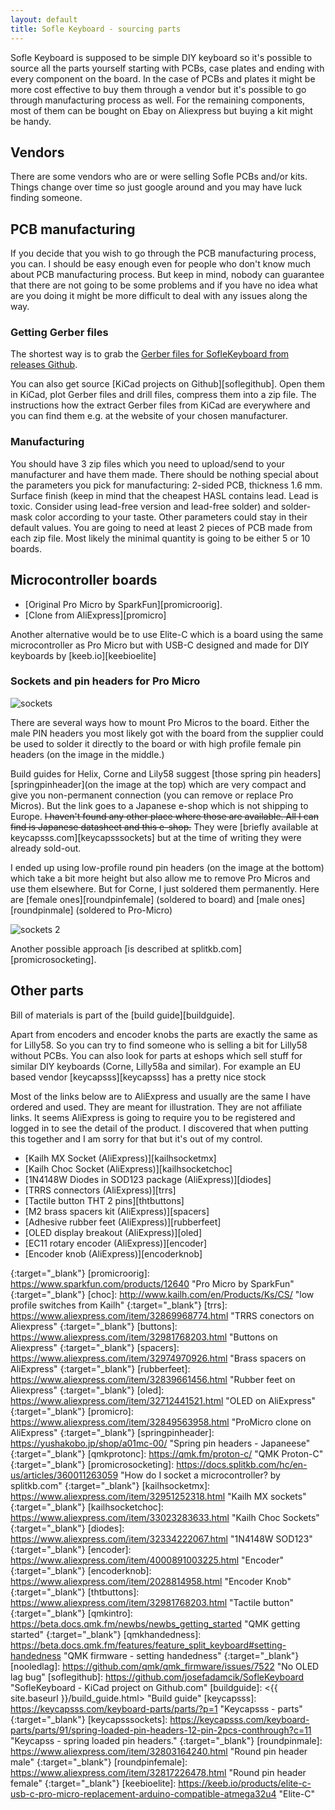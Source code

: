 ```yaml
---
layout: default
title: Sofle Keyboard - sourcing parts
---
```


Sofle Keyboard is supposed to be simple DIY keyboard so it's possible to source all the parts yourself starting with PCBs, case plates and ending with every component on the board. In the case of PCBs and plates it might be more cost effective to buy them through a vendor but it's possible to go through manufacturing process as well. For the remaining components, most of them can be bought on Ebay on Aliexpress but buying a kit might be handy.

## Vendors

There are some vendors who are or were selling Sofle PCBs and/or kits. Things change over time so just google around and you may have luck finding someone.

## PCB manufacturing

If you decide that you wish to go through the PCB manufacturing process, you can. I should be easy enough even for people who don't know much about PCB manufacturing process. But keep in mind, nobody can guarantee that there are not going to be some problems and if you have no idea what are you doing it might be more difficult to deal with any issues along the way. 

### Getting Gerber files

The shortest way is to grab the [Gerber files for SofleKeyboard from releases Github][soflegerber].

You can also get source [KiCad projects on Github][soflegithub]. Open them in KiCad, plot Gerber files and drill files, compress them into a zip file. The instructions how the extract Gerber files from KiCad are everywhere and you can find them e.g. at the website of your chosen manufacturer. 

### Manufacturing

You should have 3 zip files which you need to upload/send to your manufacturer and have them made. There should be nothing special about the parameters you pick for manufacturing: 2-sided PCB, thickness 1.6 mm. Surface finish (keep in mind that the cheapest HASL contains lead. Lead is toxic. Consider using lead-free version and lead-free solder) and solder-mask color according to your taste. Other parameters could stay in their default values. You are going to need at least 2 pieces of PCB made from each zip file. Most likely the minimal quantity is going to be either 5 or 10 boards.


## Microcontroller boards

- [Original Pro Micro by SparkFun][promicroorig]. 
- [Clone from AliExpress][promicro]

Another alternative would be to use Elite-C which is a board using the same microcontroller as Pro Micro but with USB-C designed and made for DIY keyboards by [keeb.io][keebioelite]

### Sockets and pin headers for Pro Micro 

![sockets](images/socketing.jpg)

There are several ways how to mount Pro Micros to the board. Either the male PIN headers you most likely got with the board from the supplier could be used to solder it directly to the board or with high profile female pin headers (on the image in the middle.)

Build guides for Helix, Corne and Lily58 suggest [those spring pin headers][springpinheader](on the image at the top) which are very compact and give you non-permanent connection (you can remove or replace Pro Micros). But the link goes to a Japanese e-shop which is not shipping to Europe. ~~I haven't found any other place where those are available. All I can find is Japanese datasheet and this e-shop.~~ They were [briefly available at keycapsss.com][keycapsssockets] but at the time of writing they were already sold-out.

I ended up using low-profile round pin headers (on the image at the bottom) which take a bit more height but also allow me to remove Pro Micros and use them elsewhere. But for Corne, I just soldered them permanently. Here are [female ones][roundpinfemale] (soldered to board) and [male ones][roundpinmale] (soldered to Pro-Micro)

![sockets 2](images/socketing2.jpg)

Another possible approach [is described at splitkb.com][promicrosocketing].

## Other parts

Bill of materials is part of the [build guide][buildguide].

Apart from encoders and encoder knobs the parts are exactly the same as for Lilly58. So you can try to find someone who is selling a bit for Lilly58 without PCBs. You can also look for parts at eshops which sell stuff for similar DIY keyboards (Corne, Lilly58a and similar). For example an EU based vendor [keycapsss][keycapsss] has a pretty nice stock

Most of the links below are to AliExpress and usually are the same I have ordered and used. They are meant for illustration. They are not affiliate links. It seems AliExpress is going to require you to be registered and logged in to see the detail of the product. I discovered that when putting this together and I am sorry for that but it's out of my control. 

- [Kailh MX Socket (AliExpress)][kailhsocketmx] 
- [Kailh Choc Socket (AliExpress)][kailhsocketchoc]
- [1N4148W Diodes in SOD123 package (AliExpress)][diodes]
- [TRRS connectors (AliExpress)][trrs]
- [Tactile button THT 2 pins][thtbuttons]
- [M2 brass spacers kit (AliExpress)][spacers] 
- [Adhesive rubber feet (AliExpress)][rubberfeet]
- [OLED display breakout (AliExpress)][oled]
- [EC11 rotary encoder (AliExpress)][encoder]
- [Encoder knob (AliExpress)][encoderknob]

[soflegerber]: https://github.com/josefadamcik/SofleKeyboard/releases "SofleKeyboard - gerber files"
[zilentsv2]: https://zealpc.net/products/zilents "Zilent V2 silent taktile switches by ZealPC"
{:target="_blank"}
[promicroorig]: https://www.sparkfun.com/products/12640 "Pro Micro by SparkFun"
{:target="_blank"}
[choc]: http://www.kailh.com/en/Products/Ks/CS/ "low profile switches from Kailh"
{:target="_blank"}
[trrs]: <https://www.aliexpress.com/item/32869968774.html> "TRRS conectors on Aliexpress"
{:target="_blank"}
[buttons]: <https://www.aliexpress.com/item/32981768203.html> "Buttons on Aliexpress"
{:target="_blank"}
[spacers]: <https://www.aliexpress.com/item/32974970926.html> "Brass spacers on AliExpress"
{:target="_blank"}
[rubberfeet]: <https://www.aliexpress.com/item/32839661456.html> "Rubber feet on Aliexpress"
{:target="_blank"}
[oled]: <https://www.aliexpress.com/item/32712441521.html> "OLED on AliExpress"
{:target="_blank"}
[promicro]: <https://www.aliexpress.com/item/32849563958.html> "ProMicro clone on AliExpress"
{:target="_blank"}
[springpinheader]: <https://yushakobo.jp/shop/a01mc-00/> "Spring pin headers - Japaneese"
{:target="_blank"}
[qmkprotonc]: https://qmk.fm/proton-c/ "QMK Proton-C"
{:target="_blank"}
[promicrosocketing]: <https://docs.splitkb.com/hc/en-us/articles/360011263059> "How do I socket a microcontroller? by splitkb.com"
{:target="_blank"}
[kailhsocketmx]: <https://www.aliexpress.com/item/32951252318.html> "Kailh MX sockets"
{:target="_blank"}
[kailhsocketchoc]: <https://www.aliexpress.com/item/33023283633.html> "Kailh Choc Sockets"
{:target="_blank"}
[diodes]: <https://www.aliexpress.com/item/32334222067.html> "1N4148W SOD123"
{:target="_blank"}
[encoder]: <https://www.aliexpress.com/item/4000891003225.html> "Encoder"
{:target="_blank"}
[encoderknob]: <https://www.aliexpress.com/item/2028814958.html> "Encoder Knob"
{:target="_blank"}
[thtbuttons]: <https://www.aliexpress.com/item/32981768203.html> "Tactile button"
{:target="_blank"}
[qmkintro]: <https://beta.docs.qmk.fm/newbs/newbs_getting_started> "QMK getting started"
{:target="_blank"}
[qmkhandedness]: <https://beta.docs.qmk.fm/features/feature_split_keyboard#setting-handedness> "QMK firmware - setting handedness"
{:target="_blank"}
[nooledlag]: https://github.com/qmk/qmk_firmware/issues/7522 "No OLED lag bug"
[soflegithub]: https://github.com/josefadamcik/SofleKeyboard "SofleKeyboard - KiCad project on Github.com"
[buildguide]: <{{ site.baseurl }}/build_guide.html> "Build guide"
[keycapsss]: <https://keycapsss.com/keyboard-parts/parts/?p=1> "Keycapsss - parts" 
{:target="_blank"}
[keycapsssockets]: <https://keycapsss.com/keyboard-parts/parts/91/spring-loaded-pin-headers-12-pin-2pcs-conthrough?c=11> "Keycapss - spring loaded pin headers."
{:target="_blank"}
[roundpinmale]: <https://www.aliexpress.com/item/32803164240.html> "Round pin header male"
{:target="_blank"}
[roundpinfemale]: <https://www.aliexpress.com/item/32817226478.html> "Round pin header female"
{:target="_blank"}
[keebioelite]: <https://keeb.io/products/elite-c-usb-c-pro-micro-replacement-arduino-compatible-atmega32u4> "Elite-C"
